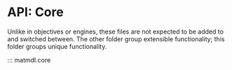 # API: Core

Unlike in objectives or engines, these files are not expected to be added to and switched between. The other folder group extensible functionality; this folder groups unique functionality.

::: matmdl.core

